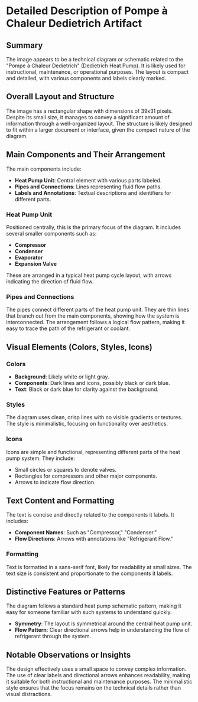 # Detailed Description of Pompe à Chaleur Dedietrich Artifact

## Summary
The image appears to be a technical diagram or schematic related to the "Pompe à Chaleur Dedietrich" (Dedietrich Heat Pump). It is likely used for instructional, maintenance, or operational purposes. The layout is compact and detailed, with various components and labels clearly marked.

## Overall Layout and Structure
The image has a rectangular shape with dimensions of 39x31 pixels. Despite its small size, it manages to convey a significant amount of information through a well-organized layout. The structure is likely designed to fit within a larger document or interface, given the compact nature of the diagram.

## Main Components and Their Arrangement
The main components include:
- **Heat Pump Unit**: Central element with various parts labeled.
- **Pipes and Connections**: Lines representing fluid flow paths.
- **Labels and Annotations**: Textual descriptions and identifiers for different parts.

### Heat Pump Unit
Positioned centrally, this is the primary focus of the diagram. It includes several smaller components such as:
- **Compressor**
- **Condenser**
- **Evaporator**
- **Expansion Valve**

These are arranged in a typical heat pump cycle layout, with arrows indicating the direction of fluid flow.

### Pipes and Connections
The pipes connect different parts of the heat pump unit. They are thin lines that branch out from the main components, showing how the system is interconnected. The arrangement follows a logical flow pattern, making it easy to trace the path of the refrigerant or coolant.

## Visual Elements (Colors, Styles, Icons)
### Colors
- **Background**: Likely white or light gray.
- **Components**: Dark lines and icons, possibly black or dark blue.
- **Text**: Black or dark blue for clarity against the background.

### Styles
The diagram uses clean, crisp lines with no visible gradients or textures. The style is minimalistic, focusing on functionality over aesthetics.

### Icons
Icons are simple and functional, representing different parts of the heat pump system. They include:
- Small circles or squares to denote valves.
- Rectangles for compressors and other major components.
- Arrows to indicate flow direction.

## Text Content and Formatting
The text is concise and directly related to the components it labels. It includes:
- **Component Names**: Such as "Compressor," "Condenser."
- **Flow Directions**: Arrows with annotations like "Refrigerant Flow."

### Formatting
Text is formatted in a sans-serif font, likely for readability at small sizes. The text size is consistent and proportionate to the components it labels.

## Distinctive Features or Patterns
The diagram follows a standard heat pump schematic pattern, making it easy for someone familiar with such systems to understand quickly.
- **Symmetry**: The layout is symmetrical around the central heat pump unit.
- **Flow Pattern**: Clear directional arrows help in understanding the flow of refrigerant through the system.

## Notable Observations or Insights
The design effectively uses a small space to convey complex information. The use of clear labels and directional arrows enhances readability, making it suitable for both instructional and maintenance purposes. The minimalistic style ensures that the focus remains on the technical details rather than visual distractions.